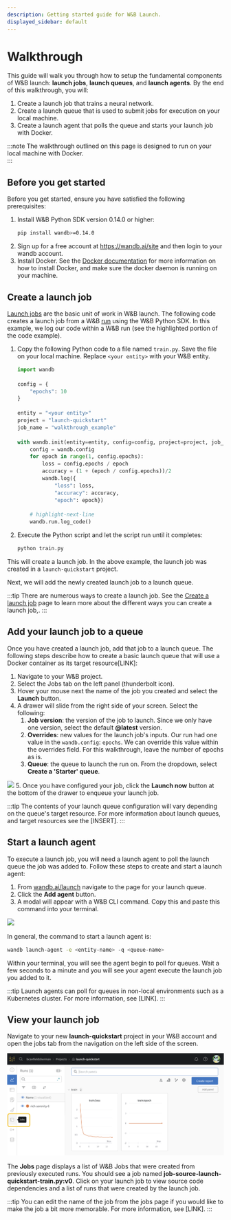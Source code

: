 ```yaml
---
description: Getting started guide for W&B Launch.
displayed_sidebar: default
---
```


# Walkthrough

This guide will walk you through how to setup the fundamental components of W&B launch:  **launch jobs**, **launch queues**, and **launch agents**. By the end of this walkthrough, you will:

1. Create a launch job that trains a neural network.
2. Create a launch queue that is used to submit jobs for execution on your local machine.
3. Create a launch agent that polls the queue and starts your launch job with Docker.

:::note
The walkthrough outlined on this page is designed to run on your local machine with Docker.  
:::

## Before you get started

Before you get started, ensure you have satisfied the following prerequisites:
1. Install W&B Python SDK version 0.14.0 or higher:
    ```bash
    pip install wandb>=0.14.0
    ```
2. Sign up for a free account at https://wandb.ai/site and then login to your wandb account. 
3. Install Docker. See the [Docker documentation](https://docs.docker.com/get-docker/) for more information on how to install Docker, and make sure the docker daemon is running on your machine.

## Create a launch job

[Launch jobs](./launch_terminology#launch-job) are the basic unit of work in W&B launch. The following code creates a launch job from a W&B [run](../../ref/python/run.md) using the W&B Python SDK. In this example, we log our code within a W&B run (see the highlighted portion of the code example).

1. Copy the following Python code to a file named `train.py`. Save the file on your local machine. Replace `<your entity>` with your W&B entity.

    ```python title="train.py"
    import wandb

    config = {
        "epochs": 10
    }

    entity = "<your entity>"
    project = "launch-quickstart"
    job_name = "walkthrough_example"

    with wandb.init(entity=entity, config=config, project=project, job_name=job_name) as run:
        config = wandb.config
        for epoch in range(1, config.epochs):
            loss = config.epochs / epoch
            accuracy = (1 + (epoch / config.epochs))/2
            wandb.log({
                "loss": loss, 
                "accuracy": accuracy, 
                "epoch": epoch})
        
        # highlight-next-line
        wandb.run.log_code()  
    ```

2. Execute the Python script and let the script run until it completes:
    ```bash
    python train.py
    ```

This will create a launch job.  In the above example, the launch job was created in a `launch-quickstart` project.

Next, we will add the newly created launch job to a launch queue.

:::tip
There are numerous ways to create a launch job. See the [Create a launch job](./create-launch-job.md) page to learn more about the different ways you can create a launch job,.
:::

## Add your launch job to a queue
Once you have created a launch job, add that job to a launch queue. The following steps describe how to create a basic launch queue that will use a Docker container as its target resource[LINK]:
<!-- ![](/images/launch/simple-job.png) -->

1. Navigate to your W&B project. 
2. Select the Jobs tab on the left panel (thunderbolt icon).
3. Hover your mouse next the name of the job you created and select the **Launch** button.
4. A drawer will slide from the right side of your screen. Select the following:
    1. **Job version**: the version of the job to launch.  Since we only have one version, select the default **@latest** version.
    2. **Overrides**: new values for the launch job's inputs. Our run had one value in the `wandb.config`: `epochs`. We can override this value within the overrides field. For this walkthrough, leave the number of epochs as is.
    3. **Queue**: the queue to launch the run on. From the dropdown, select **Create a 'Starter' queue**.

![](/images/launch/starter-launch.gif)
5. Once you have configured your job, click the **Launch now** button at the bottom of the drawer to enqueue your launch job.


:::tip
The contents of your launch queue configuration will vary depending on the queue's target resource. For more information about launch queues, and target resources see the [INSERT].
:::


## Start a launch agent
To execute a launch job, you will need a launch agent to poll the launch queue the job was added to. Follow these steps to create and start a launch agent:

1. From [wandb.ai/launch](https://wandb.ai/launch) navigate to the page for your launch queue.
2. Click the **Add agent** button.
3. A modal will appear with a W&B CLI command. Copy this and paste this command into your terminal.

![](/images/launch/activate_starter_queue_agent.png)

In general, the command to start a launch agent is:

```bash
wandb launch-agent -e <entity-name> -q <queue-name>
```

Within your terminal, you will see the agent begin to poll for queues. Wait a few seconds to a minute and you will see your agent execute the launch job you added to it.

:::tip
Launch agents can poll for queues in non-local environments such as a Kubernetes cluster. For more information, see [LINK].
:::


## View your launch job

Navigate to your new **launch-quickstart** project in your W&B account and open the jobs tab from the navigation on the left side of the screen.

![](/images/launch/jobs-tab.png)

The **Jobs** page displays a list of W&B Jobs that were created from previously executed runs. You should see a job named **job-source-launch-quickstart-train.py:v0**. Click on your launch job to view source code dependencies and a list of runs that were created by the launch job.

:::tip
You can edit the name of the job from the jobs page if you would like to make the job a bit more memorable. For more information, see [LINK]. 
:::
